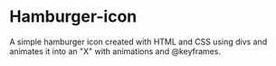 # Hamburger-icon

A simple hamburger icon created with HTML and CSS using divs and animates it into an "X" with animations and @keyframes.
